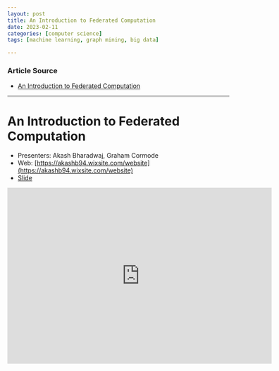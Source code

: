 ```yaml
---
layout: post
title: An Introduction to Federated Computation 
date: 2023-02-11
categories: [computer science]
tags: [machine learning, graph mining, big data]

---
```


### Article Source

* [An Introduction to Federated Computation](https://www.youtube.com/watch?v=utkc4-qCpP8)


---

# An Introduction to Federated Computation

* Presenters: Akash Bharadwaj, Graham Cormode
* Web: [https://akashb94.wixsite.com/website](https://akashb94.wixsite.com/website)
* [Slide](https://docs.google.com/presentation/d/1UwRzDy7uh0P3YkxEpCHuQt-rwD3PUn_fa06Dxrg0Yo8/edit#slide=id.g12601233996_0_0)

<iframe width="600" height="400" src="https://www.youtube.com/embed/utkc4-qCpP8" title="YouTube video player" frameborder="0" allow="accelerometer; autoplay; clipboard-write; encrypted-media; gyroscope; picture-in-picture; web-share" allowfullscreen></iframe>
